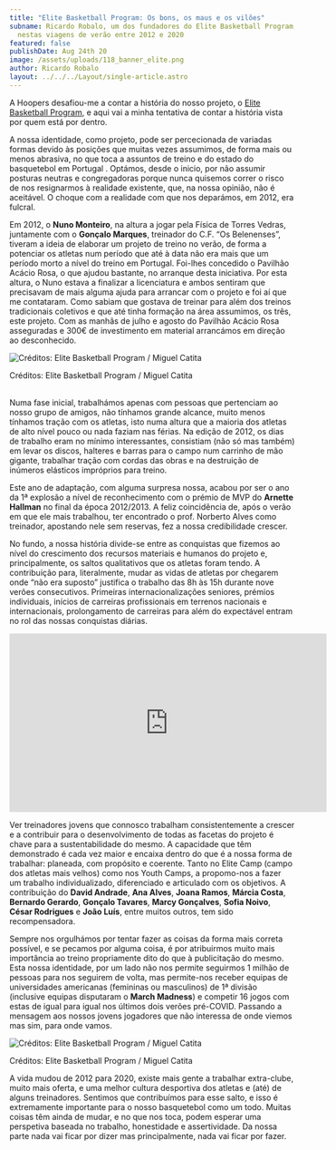 ```yaml
---
title: "Elite Basketball Program: Os bons, os maus e os vilões"
subname: Ricardo Robalo, um dos fundadores do Elite Basketball Program, leva-nos
  nestas viagens de verão entre 2012 e 2020
featured: false
publishDate: Aug 24th 20
image: /assets/uploads/118_banner_elite.png
author: Ricardo Robalo
layout: ../../../Layout/single-article.astro
---
```

A Hoopers desafiou-me a contar a história do nosso projeto, o [Elite Basketball Program](http://elitebasketballprogram.com/), e aqui vai a minha tentativa de contar a história vista por quem está por dentro.

A nossa identidade, como projeto, pode ser percecionada de variadas formas devido às posições que muitas vezes assumimos, de forma mais ou menos abrasiva, no que toca a assuntos de treino e do estado do basquetebol em Portugal . Optámos, desde o inicio, por não assumir posturas neutras e congregadoras porque nunca quisemos correr o risco de nos resignarmos à realidade existente, que, na nossa opinião, não é aceitável. O choque com a realidade com que nos deparámos, em 2012, era fulcral.

Em 2012, o **Nuno Monteiro**, na altura a jogar pela Física de Torres Vedras, juntamente com o **Gonçalo Marques**, treinador do C.F. “Os Belenenses”, tiveram a ideia de elaborar um projeto de treino no verão, de forma a potenciar os atletas num período que até à data não era mais que um período morto a nível do treino em Portugal. Foi-lhes concedido o Pavilhão Acácio Rosa, o que ajudou bastante, no arranque desta iniciativa. Por esta altura, o Nuno estava a finalizar a licenciatura e ambos sentiram que precisavam de mais alguma ajuda para arrancar com o projeto e foi aí que me contataram. Como sabiam que gostava de treinar para além dos treinos tradicionais coletivos e que até tinha formação na área assumimos, os três, este projeto. Com as manhãs de julho e agosto do Pavilhão Acácio Rosa asseguradas e 300€ de investimento em material arrancámos em direção ao desconhecido.

![Créditos: Elite Basketball Program / Miguel Catita](/assets/uploads/elite_01.jpeg "Créditos: Elite Basketball Program / Miguel Catita")

Créditos: Elite Basketball Program / Miguel Catita

\
Numa fase inicial, trabalhámos apenas com pessoas que pertenciam ao nosso grupo de amigos, não tínhamos grande alcance, muito menos tínhamos tração com os atletas, isto numa altura que a maioria dos atletas de alto nível pouco ou nada faziam nas férias. Na edição de 2012, os dias de trabalho eram no mínimo interessantes, consistiam (não só mas também) em levar os discos, halteres e barras para o campo num carrinho de mão gigante, trabalhar tração com cordas das obras e na destruição de inúmeros elásticos impróprios para treino.

Este ano de adaptação, com alguma surpresa nossa, acabou por ser o ano da 1ª explosão a nível de reconhecimento com o prémio de MVP do **Arnette Hallman** no final da época 2012/2013. A feliz coincidência de, após o verão em que ele mais trabalhou, ter encontrado o prof. Norberto Alves como treinador, apostando nele sem reservas, fez a nossa credibilidade crescer.

No fundo, a nossa história divide-se entre as conquistas que fizemos ao nível do crescimento dos recursos materiais e humanos do projeto e, principalmente, os saltos qualitativos que os atletas foram tendo. A contribuição para, literalmente, mudar as vidas de atletas por chegarem onde “não era suposto” justifica o trabalho das 8h às 15h durante nove verões consecutivos. Primeiras internacionalizações seniores, prémios individuais, inícios de carreiras profissionais em terrenos nacionais e internacionais, prolongamento de carreiras para além do expectável entram no rol das nossas conquistas diárias.

<iframe width="560" height="315" src="https://www.youtube.com/embed/AhDNMMtH674" title="YouTube video player" frameborder="0" allow="accelerometer; autoplay; clipboard-write; encrypted-media; gyroscope; picture-in-picture" allowfullscreen></iframe>

Ver treinadores jovens que connosco trabalham consistentemente a crescer e a contribuir para o desenvolvimento de todas as facetas do projeto é chave para a sustentabilidade do mesmo. A capacidade que têm demonstrado é cada vez maior e encaixa dentro do que é a nossa forma de trabalhar: planeada, com propósito e coerente. Tanto no Elite Camp (campo dos atletas mais velhos) como nos Youth Camps, a propomo-nos a fazer um trabalho individualizado, diferenciado e articulado com os objetivos. A contribuição do **David Andrade**, **Ana Alves**, **Joana Ramos**, **Márcia Costa**, **Bernardo Gerardo**, **Gonçalo Tavares**, **Marcy Gonçalves**, **Sofia Noivo**, **César Rodrigues** e **João Luís**, entre muitos outros, tem sido recompensadora.

Sempre nos orgulhámos por tentar fazer as coisas da forma mais correta possível, e se pecamos por alguma coisa, é por atribuirmos muito mais importância ao treino propriamente dito do que à publicitação do mesmo. Esta nossa identidade, por um lado não nos permite seguirmos 1 milhão de pessoas para nos seguirem de volta, mas permite-nos receber equipas de universidades americanas (femininas ou masculinos) de 1ª divisão (inclusive equipas disputaram o **March Madness**) e competir 16 jogos com estas de igual para igual nos últimos dois verões pré-COVID. Passando a mensagem aos nossos jovens jogadores que não interessa de onde viemos mas sim, para onde vamos.

![Créditos: Elite Basketball Program / Miguel Catita](/assets/uploads/elite_02.jpeg "Créditos: Elite Basketball Program / Miguel Catita")

Créditos: Elite Basketball Program / Miguel Catita



A vida mudou de 2012 para 2020, existe mais gente a trabalhar extra-clube, muito mais oferta, e uma melhor cultura desportiva dos atletas e (até) de alguns treinadores. Sentimos que contribuímos para esse salto, e isso é extremamente importante para o nosso basquetebol como um todo. Muitas coisas têm ainda de mudar, e no que nos toca, podem esperar uma perspetiva baseada no trabalho, honestidade e assertividade. Da nossa parte nada vai ficar por dizer mas principalmente, nada vai ficar por fazer.
